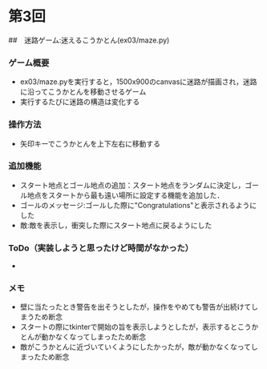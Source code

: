 # 第3回
##　迷路ゲーム:迷えるこうかとん(ex03/maze.py)
### ゲーム概要
- ex03/maze.pyを実行すると，1500x900のcanvasに迷路が描画され，迷路に沿ってこうかとんを移動させるゲーム
- 実行するたびに迷路の構造は変化する

### 操作方法
- 矢印キーでこうかとんを上下左右に移動する

### 追加機能
- スタート地点とゴール地点の追加：スタート地点をランダムに決定し，ゴール地点をスタートから最も遠い場所に設定する機能を追加した．
- ゴールのメッセージ:ゴールした際に"Congratulations"と表示されるようにした
- 敵:敵を表示し，衝突した際にスタート地点に戻るようにした
### ToDo（実装しようと思ったけど時間がなかった）
- 

### メモ
- 壁に当たったとき警告を出そうとしたが，操作をやめても警告が出続けてしまうため断念
- スタートの際にtkinterで開始の旨を表示しようとしたが，表示するとこうかとんが動かなくなってしまったため断念
- 敵がこうかとんに近づいていくようにしたかったが，敵が動かなくなってしまったため断念